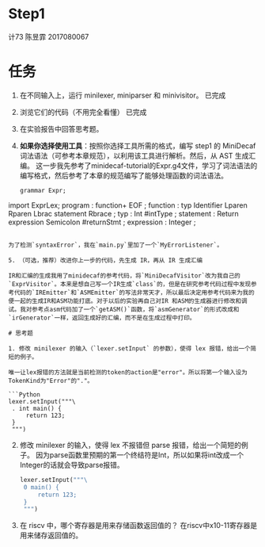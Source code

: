 # Step1 

计73 陈昱霏 2017080067

# 任务

1. 在不同输入上，运行 minilexer, miniparser 和 minivisitor。
   已完成
   
2. 浏览它们的代码（不用完全看懂）
   已完成
   
3. 在实验报告中回答思考题。

4. **如果你选择使用工具**：按照你选择工具所需的格式，编写 step1 的 MiniDecaf 词法语法（可参考本章规范），以利用该工具进行解析。然后，从 AST 生成汇编。
这一步我先参考了minidecaf-tutorial的Expr.g4文件，学习了词法语法的编写格式，然后参考了本章的规范编写了能够处理函数的词法语法。
   
   ```
   grammar Expr;
import ExprLex;
   program
   	: function+ EOF
   	;
   function
   	: typ Identifier Lparen Rparen Lbrac statement Rbrace
   	;
   typ
   	: Int #intType
   	;
   statement
   	: Return expression Semicolon #returnStmt
   	;
   expression 
   	: Integer
   	;
   ```
   
   为了检测`syntaxError`，我在`main.py`里加了一个`MyErrorListener`。
   
5. （可选，推荐）改进你上一步的代码，先生成 IR，再从 IR 生成汇编

   IR和汇编的生成我用了minidecaf的参考代码，将`MiniDecafVisitor`改为我自己的`ExprVisitor`。本来是想自己写一个IR生成`class`的，但是在研究参考代码过程中发现参考代码的`IREmitter`和`ASMEmitter`的写法非常天才，所以最后决定用参考代码来为我的便一起的生成IR和ASM功能打底。对于以后的实验再自己对IR 和ASM的生成器进行修改和调试。我对参考点asm代码加了一个`getASM()`函数，将`asmGenerator`的形式改成和`irGenerator`一样，返回生成好的汇编，而不是在生成过程中打印。

# 思考题

1. 修改 minilexer 的输入（`lexer.setInput` 的参数），使得 lex 报错，给出一个简短的例子。

   唯一让lex报错的方法就是当前检测的token的action是"error"。所以将第一个输入设为TokenKind为"Error"的"."。

   ```Python
   lexer.setInput("""\
   	. int main() {
   		return 123;
   	}
   	""")
   ```

   

2. 修改 minilexer 的输入，使得 lex 不报错但 parse 报错，给出一个简短的例子。
   因为parse函数里预期的第一个终结符是Int，所以如果将int改成一个Integer的话就会导致parse报错。

   ```python
   lexer.setInput("""\
   	0 main() {
   		return 123;
   	}
   	""")
   ```

   

3. 在 riscv 中，哪个寄存器是用来存储函数返回值的？
   在riscv中x10-11寄存器是用来储存返回值的。